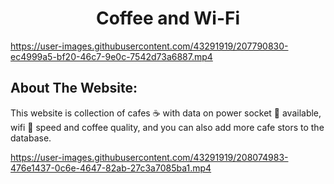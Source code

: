 <h1 align="center"> Coffee and Wi-Fi</h1>

https://user-images.githubusercontent.com/43291919/207790830-ec4999a5-bf20-46c7-9e0c-7542d73a6887.mp4

## About The Website:
This website is collection of cafes ☕ with data on power socket 🔌 available, wifi 📶 speed and coffee quality, and you can also add more cafe stors to the database.




https://user-images.githubusercontent.com/43291919/208074983-476e1437-0c6e-4647-82ab-27c3a7085ba1.mp4

